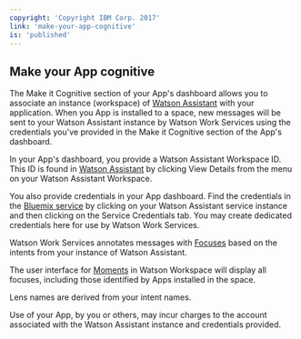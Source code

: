 ```yaml
---
copyright: 'Copyright IBM Corp. 2017'
link: 'make-your-app-cognitive'
is: 'published'
---
```

## Make your App cognitive

The Make it Cognitive section of your App's dashboard allows you to associate an instance (workspace) of [Watson Assistant](https://www.ibm.com/watson/developercloud/conversation.html) with your application. When you App is installed to a space, new messages will be sent to your Watson Assistant instance by Watson Work Services using the credentials you've provided in the Make it Cognitive section of the App's dashboard.

In your App's dashboard, you provide a Watson Assistant Workspace ID. This ID is found in [Watson Assistant](https://www.ibmwatsonconversation.com) by clicking View Details from the menu on your Watson Assistant Workspace.

You also provide credentials in your App dashboard. Find the credentials in the [Bluemix service](https://console.ng.bluemix.net/services/) by clicking on your Watson Assistant service instance and then clicking on the Service Credentials tab. You may create dedicated credentials here for use by Watson Work Services.

Watson Work Services annotates messages with [Focuses](../guides/V1_wwsg_ActionIdentification.md) based on the intents from your instance of Watson Assistant.

The user interface for [Moments](../guides/V1_wwsg_MomentIdentification.md) in Watson Workspace will display all focuses, including those identified by Apps installed in the space.

Lens names are derived from your intent names.

Use of your App, by you or others, may incur charges to the account associated with the Watson Assistant instance and credentials provided.
